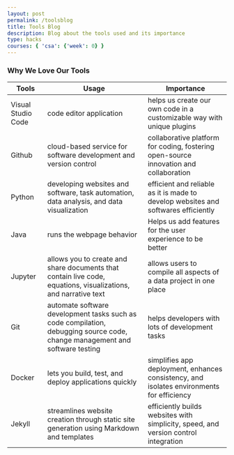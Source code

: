 ```yaml
---
layout: post
permalink: /toolsblog
title: Tools Blog
description: Blog about the tools used and its importance
type: hacks
courses: { 'csa': {'week': 0} }
---
```


### Why We Love Our Tools

|**Tools**|**Usage**|**Importance**|
|-|-|-|
|Visual Studio Code|code editor application|helps us create our own code in a customizable way with unique plugins|
|Github|cloud-based service for software development and version control|collaborative platform for coding, fostering open-source innovation and collaboration|
|Python|developing websites and software, task automation, data analysis, and data visualization|efficient and reliable as it is made to develop websites and softwares efficiently|
|Java|runs the webpage behavior|Helps us add features for the user experience to be better|
|Jupyter| allows you to create and share documents that contain live code, equations, visualizations, and narrative text|allows users to compile all aspects of a data project in one place|
|Git|automate software development tasks such as code compilation, debugging source code, change management and software testing|helps developers with lots of development tasks|
|Docker|lets you build, test, and deploy applications quickly|simplifies app deployment, enhances consistency, and isolates environments for efficiency|
|Jekyll|streamlines website creation through static site generation using Markdown and templates|efficiently builds websites with simplicity, speed, and version control integration|
